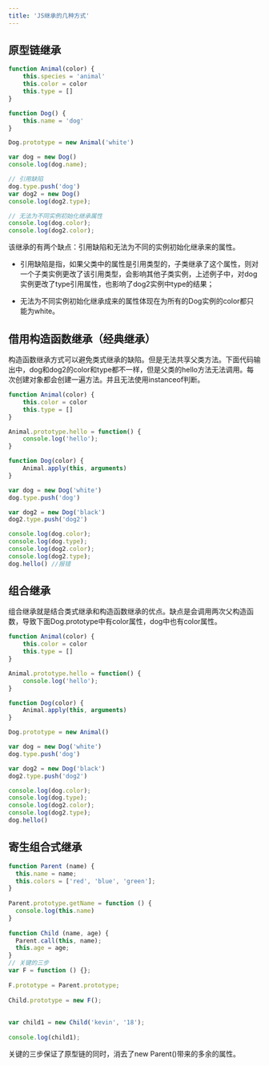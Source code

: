 ```yaml
---
title: 'JS继承的几种方式'
---
```


## 原型链继承

```js
function Animal(color) {
	this.species = 'animal'
	this.color = color
	this.type = []
}

function Dog() {
	this.name = 'dog'
}

Dog.prototype = new Animal('white')

var dog = new Dog()
console.log(dog.name);

// 引用缺陷
dog.type.push('dog')
var dog2 = new Dog()
console.log(dog2.type);

// 无法为不同实例初始化继承属性
console.log(dog.color);
console.log(dog2.color); 
```

该继承的有两个缺点：引用缺陷和无法为不同的实例初始化继承来的属性。

- 引用缺陷是指，如果父类中的属性是引用类型的，子类继承了这个属性，则对一个子类实例更改了该引用类型，会影响其他子类实例，上述例子中，对dog实例更改了type引用属性，也影响了dog2实例中type的结果；

- 无法为不同实例初始化继承成来的属性体现在为所有的Dog实例的color都只能为white。



## 借用构造函数继承（经典继承）

构造函数继承方式可以避免类式继承的缺陷。但是无法共享父类方法。下面代码输出中，dog和dog2的color和type都不一样，但是父类的hello方法无法调用。每次创建对象都会创建一遍方法。并且无法使用instanceof判断。

```js
function Animal(color) {
	this.color = color
	this.type = []
}

Animal.prototype.hello = function() {
	console.log('hello');
}

function Dog(color) {
	Animal.apply(this, arguments)
}

var dog = new Dog('white')
dog.type.push('dog')

var dog2 = new Dog('black')
dog2.type.push('dog2')

console.log(dog.color);
console.log(dog.type);
console.log(dog2.color);
console.log(dog2.type);
dog.hello() //报错
```



## 组合继承

组合继承就是结合类式继承和构造函数继承的优点。缺点是会调用两次父构造函数，导致下面Dog.prototype中有color属性，dog中也有color属性。

```js
function Animal(color) {
	this.color = color
	this.type = []
}

Animal.prototype.hello = function() {
	console.log('hello');
}

function Dog(color) {
	Animal.apply(this, arguments)
}

Dog.prototype = new Animal()

var dog = new Dog('white')
dog.type.push('dog')

var dog2 = new Dog('black')
dog2.type.push('dog2')

console.log(dog.color);
console.log(dog.type);
console.log(dog2.color);
console.log(dog2.type);
dog.hello()
```



## 寄生组合式继承

```js
function Parent (name) {
  this.name = name;
  this.colors = ['red', 'blue', 'green'];
}
 
Parent.prototype.getName = function () {
  console.log(this.name)
}
 
function Child (name, age) {
  Parent.call(this, name);
  this.age = age;
}
// 关键的三步
var F = function () {};
 
F.prototype = Parent.prototype;
 
Child.prototype = new F();
 
 
var child1 = new Child('kevin', '18');
 
console.log(child1);
```

关键的三步保证了原型链的同时，消去了new Parent()带来的多余的属性。